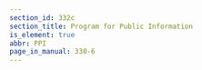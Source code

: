 ```yaml
---
section_id: 332c
section_title: Program for Public Information
is_element: true
abbr: PPI
page_in_manual: 330-6
---
```

